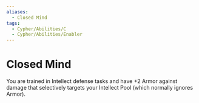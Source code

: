 ```yaml
---
aliases:
  - Closed Mind
tags:
  - Cypher/Abilities/C
  - Cypher/Abilities/Enabler
---
```


# Closed Mind

You are trained in Intellect defense tasks and have +2 Armor against damage that selectively targets your Intellect Pool (which normally ignores Armor).
